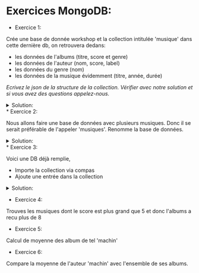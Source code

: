 # Exercices MongoDB:

*  Exercice 1: 

Crée une base de donnée workshop et la collection intitulée 'musique' dans cette dernière db, on retrouvera dedans:

- les données de l'albums (titre, score et genre)
- les données de l'auteur (nom, score, label)
- les données du genre (nom)
- les données de la musique évidemment (titre, année, durée)

*Ecrivez le json de la structure de la collection. Vérifier avec notre solution et si vous avez des questions appelez-nous.*

<details>
<summary>Solution:</summary>
```
use workshop
db.createCollection('musique')
```
```json
{ 
  "titre" : "Deathgrip",
  "année" : "2016",
  "durée" : "4 : 24",
  "genre" : [ 
    { 
      "nom" : "Metalcore"
    }
  ],
  "auteurs": [ 
    {
      "nom": "Fit For A King",
      "score": 8,
      "label": "Solid State"
    }
  ],
  "albums": [
    {
      "titre" : "Deathgrip",
      "score" : 8,
      "genre" : ["Metalcore"]
    }
  ]
}
```
</details>
* Exercice 2: 

Nous allons faire une base de données avec plusieurs musiques. Donc il se serait préférable de l'appeler 'musiques'.
Renomme la base de données.

<details>
<summary>Solution:</summary>
```
db.musique.renameCollection("musiques", true)
```
</details>
* Exercice 3: 

Voici une DB déjà remplie, 
 
  * Importe la collection via compas 
  * Ajoute une entrée dans la collection 
 
<details>
<summary>Solution:</summary>
```
db.musiques.insert({ 
  titre : "Deathgrip",
  année : "2016",
  durée : "4 : 24",
  genre : [ 
    { 
      nom : "Metalcore"
    }
  ],
  auteurs: [ 
    {
      nom: "Fit For A King",
      score: 8,
      label: "Solid State"
    }
  ],
  albums: [
    {
      titre : "Deathgrip",
      score : 8,
      genre : ["Metalcore"]
    }
  ]
})
```
</details>

* Exercice 4: 

Trouves les musiques dont le score est plus grand que 5 et donc l'albums a recu plus de 8

* Exercice 5: 

Calcul de moyenne des album de tel 'machin'

* Exercice 6: 

Compare la moyenne de l'auteur 'machin' avec l'ensemble de ses albums. 